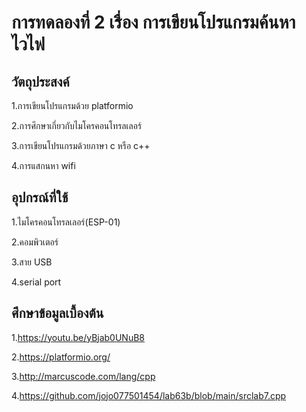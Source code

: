 # การทดลองที่ 2 เรื่อง การเขียนโปรแกรมค้นหาไวไฟ

## วัตถุประสงค์
1.การเขียนโปรแกรมด้วย platformio

2.การศึกษาเกี่ยวกับไมโครคอนโทรลเลอร์

3.การเขียนโปรแกรมด้วยภาษา c หรือ c++

4.การแสกนหา wifi

## อุปกรณ์ที่ใช้
1.ไมโครคอนโทรลเลอร์(ESP-01)

2.คอมพิวเตอร์

3.สาย USB

4.serial port

## ศึกษาข้อมูลเบื้องต้น
1.https://youtu.be/yBjab0UNuB8

2.https://platformio.org/

3.http://marcuscode.com/lang/cpp

4.https://github.com/jojo077501454/lab63b/blob/main/srclab7.cpp

